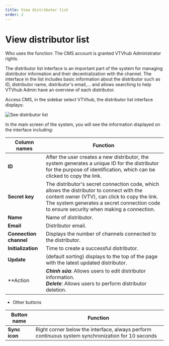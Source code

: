 ```yaml
---
title: View distributor list
order: 2
---
```


# View distributor list

Who uses the function: The CMS account is granted VTVhub Administrator rights.

The distributor list interface is an important part of the system for managing distributor information and their decentralization with the channel. The interface in the list includes basic information about the distributor such as ID, distributor name, distributor's email,... and allows searching to help VTVhub Admin have an overview of each distributor.

Access CMS, in the sidebar select VTVhub, the distributor list interface displays:

![See distributor list](/images/application-vtvhub/view-distributor-list.png)

In the main screen of the system, you will see the information displayed on the interface including:

| Column names           | Function                                                                                                                                                                                                                                                  |
| ---------------------- | --------------------------------------------------------------------------------------------------------------------------------------------------------------------------------------------------------------------------------------------------------- |
| **ID**                 | After the user creates a new distributor, the system generates a unique ID for the distributor for the purpose of identification, which can be clicked to copy the link.                                                                                  |
| **Secret key**         | The distributor's secret connection code, which allows the distributor to connect with the content owner (VTV), can click to copy the link. The system generates a secret connection code to ensure security when making a connection. |
| **Name**               | Name of distributor.                                                                                                                                                                                                                                      |
| **Email**              | Distributor email.                                                                                                                                                                                                                                        |
| **Connection channel** | Displays the number of channels connected to the distributor.                                                                                                                                                                                             |
| **Initialization**     | Time to create a successful distributor.                                                                                                                                                                                                                  |
| **Update**             | (default sorting) displays to the top of the page with the latest updated distributor.                                                                                                                                                 |
| \*\*Action             | **_Chỉnh sửa_**: Allows users to edit distributor information. <br />**_Delete_**: Allows users to perform distributor deletion.                                                                                                                          |

- Other buttons

| Button name         | Function                                                                                                                                                                 |
| ------------------- | ------------------------------------------------------------------------------------------------------------------------------------------------------------------------ |
| **Sync icon**       | Right corner below the interface, always perform continuous system synchronization for 10 seconds                                    
